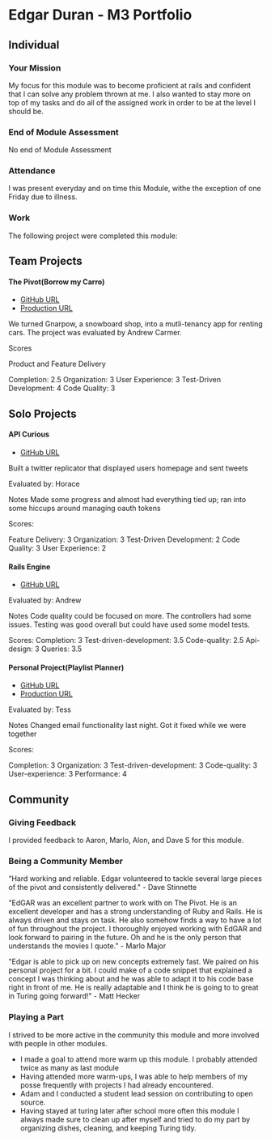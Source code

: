 # Edgar Duran - M3 Portfolio

## Individual

### Your Mission

My focus for this module was to become proficient at rails and confident that I can solve any problem thrown at me. I also wanted to stay more on top of my tasks and do all of the assigned work in order to be at the level I should be.

### End of Module Assessment

No end of Module Assessment


### Attendance

I was present everyday and on time this Module, withe the exception of one Friday due to illness.

### Work

The following project were completed this module:


## Team Projects

#### The Pivot(Borrow my Carro)

* [GitHub URL](https://github.com/edgarduran/the_pivot)
* [Production URL](https://borrow-my-carro.herokuapp.com)

We turned Gnarpow, a snowboard shop, into a mutli-tenancy app for renting cars. The project was evaluated by Andrew Carmer.

Scores

Product and Feature Delivery

Completion: 2.5
Organization: 3
User Experience: 3
Test-Driven Development: 4
Code Quality: 3

## Solo Projects

#### API Curious

* [GitHub URL](https://github.com/edgarduran/twitter_curious)


Built a twitter replicator that displayed users homepage and sent tweets

Evaluated by:
Horace

Notes
Made some progress and almost had everything tied up; ran into some hiccups around managing oauth tokens

Scores:

Feature Delivery: 3
Organization: 3
Test-Driven Development: 2
Code Quality: 3
User Experience: 2

#### Rails Engine

* [GitHub URL](https://github.com/edgarduran/rails_engine)

Evaluated by:
Andrew

Notes
Code quality could be focused on more. The controllers had some issues. Testing was good overall but could have used some model tests.

Scores:
Completion: 3
Test-driven-development: 3.5
Code-quality: 2.5
Api-design: 3
Queries: 3.5


#### Personal Project(Playlist Planner)

* [GitHub URL](https://github.com/edgarduran/playlist_planner)
* [Production URL](https://playlist-planner.herokuapp.com)

Evaluated by:
Tess

Notes
Changed email functionality last night. Got it fixed while we were together

Scores:

Completion: 3
Organization: 3
Test-driven-development: 3
Code-quality: 3
User-experience: 3
Performance: 4


## Community

### Giving Feedback

I provided feedback to Aaron, Marlo, Alon, and Dave S for this module.

### Being a Community Member

“Hard working and reliable. Edgar volunteered to tackle several large pieces of the pivot and consistently delivered." - Dave Stinnette

"EdGAR was an excellent partner to work with on The Pivot. He is an excellent developer and has a strong understanding of Ruby and Rails. He is always driven and stays on task. He also somehow finds a way to have a lot of fun throughout the project. I thoroughly enjoyed working with EdGAR and look forward to pairing in the future. Oh and he is the only person that understands the movies I quote." - Marlo Major

"Edgar is able to pick up on new concepts extremely fast. We paired on his personal project for a bit. I could make of a code snippet that explained a concept I was thinking about and he was able to adapt it to his code base right in front of me. He is really adaptable and I think he is going to to great in Turing going forward!" - Matt Hecker

### Playing a Part

I strived to be more active in the community this module and more involved with people in other modules.
* I made a goal to attend more warm up this module. I probably attended twice as many as last module
* Having attended more warm-ups, I was able to help members of my posse frequently with projects I had already encountered.
* Adam and I conducted a student lead session on contributing to open source.
* Having stayed at turing later after school more often this module I always made sure to clean up after myself and tried to do my part by organizing dishes, cleaning, and keeping Turing tidy.  

